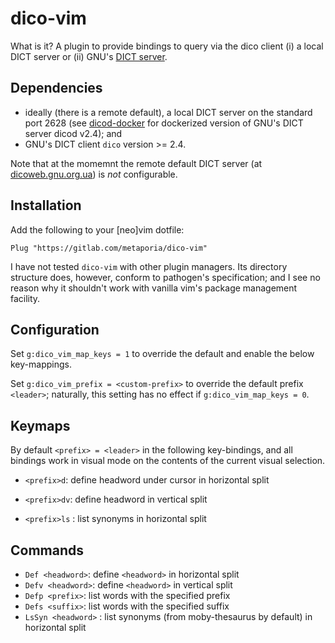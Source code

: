 # dico-vim

What is it? A plugin to provide bindings to query via the dico client (i) a local DICT
server or (ii) GNU's [DICT server](dicoweb.gnu.org.ua). 


## Dependencies

* ideally (there is a remote default), a local DICT server on the standard port 
  2628 (see [dicod-docker](https://gitlab.com/metaporia/dicod-docker) for 
  dockerized version of GNU's DICT server dicod v2.4); and
* GNU's DICT client `dico` version >= 2.4.


Note that at the momemnt the remote default DICT server (at [dicoweb.gnu.org.ua]()) 
is _not_ configurable.


## Installation

Add the following to your [neo]vim dotfile:

```vim
Plug "https://gitlab.com/metaporia/dico-vim"
```

I have not tested `dico-vim` with other plugin managers. Its directory structure 
does, however, conform to pathogen's specification; and I see no reason why it
shouldn't work with vanilla vim's package management facility.


## Configuration

Set `g:dico_vim_map_keys = 1` to override the default and enable the below
key-mappings.

Set `g:dico_vim_prefix = <custom-prefix>` to override the default prefix
`<leader>`; naturally, this setting has no effect if `g:dico_vim_map_keys = 0`.



## Keymaps

By default `<prefix> = <leader>` in the following key-bindings, and all bindings
work in visual mode on the contents of the current visual selection.

* `<prefix>d`: define headword under cursor in horizontal split
* `<prefix>dv`: define headword in vertical split


* `<prefix>ls` : list synonyms in horizontal split

## Commands

* `Def <headword>`: define `<headword>` in horizontal split
* `Defv <headword>`: define `<headword>` in vertical split
* `Defp <prefix>`: list words with the specified prefix
* `Defs <suffix>`: list words with the specified suffix
* `LsSyn <headword>` : list synonyms (from moby-thesaurus by default) in horizontal split



